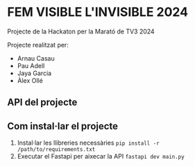 # FEM VISIBLE L'INVISIBLE 2024
Projecte de la Hackaton per la Marató de TV3 2024

Projecte realitzat per:
- Arnau Casau
- Pau Adell
- Jaya Garcia
- Àlex Ollé

## API del projecte

## Com instal·lar el projecte
1. Instal·lar les llibreries necessàries
`pip install -r /path/to/requirements.txt`
2. Executar el Fastapi per aixecar la API `fastapi dev main.py`
